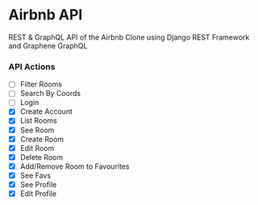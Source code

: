 # Airbnb API

REST & GraphQL API of the Airbnb Clone using Django REST Framework and Graphene GraphQL

### API Actions

- [ ] Filter Rooms
- [ ] Search By Coords
- [ ] Login
- [x] Create Account
- [x] List Rooms
- [x] See Room
- [x] Create Room
- [x] Edit Room
- [x] Delete Room
- [x] Add/Remove Room to Favourites
- [x] See Favs
- [x] See Profile
- [x] Edit Profile
